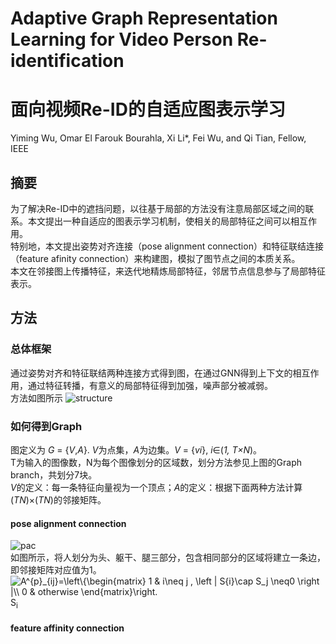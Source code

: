 # Adaptive Graph Representation Learning for Video Person Re-identification
# 面向视频Re-ID的自适应图表示学习
Yiming Wu, Omar El Farouk Bourahla, Xi Li*, Fei Wu, and Qi Tian, Fellow, IEEE  
## 摘要
为了解决Re-ID中的遮挡问题，以往基于局部的方法没有注意局部区域之间的联系。本文提出一种自适应的图表示学习机制，使相关的局部特征之间可以相互作用。  
特别地，本文提出姿势对齐连接（pose alignment connection）和特征联结连接（feature afinity connection）来构建图，模拟了图节点之间的本质关系。  
本文在邻接图上传播特征，来迭代地精炼局部特征，邻居节点信息参与了局部特征表示。
## 方法
### 总体框架
通过姿势对齐和特征联结两种连接方式得到图，在通过GNN得到上下文的相互作用，通过特征转播，有意义的局部特征得到加强，噪声部分被减弱。  
方法如图所示
![structure](https://raw.githubusercontent.com/terrencewayne/Paper-notes/master/images/adaptive%20graph%20representation%20learning%20for%20reid-1.png "structure")
### 如何得到Graph
图定义为 *G* = {*V*,*A*}. *V*为点集，*A*为边集。*V* = {*vi*}, *i*∈(*1, T×N*)。  
T为输入的图像数，N为每个图像划分的区域数，划分方法参见上图的Graph branch，共划分7块。  
*V*的定义：每一条特征向量视为一个顶点；*A*的定义：根据下面两种方法计算(*TN*)×(*TN*)的邻接矩阵。
#### pose alignment connection
![pac](https://raw.githubusercontent.com/terrencewayne/Paper-notes/master/images/adaptive%20graph%20representation%20learning%20for%20reid-2.png "pose alignment connection")  
如图所示，将人划分为头、躯干、腿三部分，包含相同部分的区域将建立一条边，即邻接矩阵对应值为1。  
<img src="https://latex.codecogs.com/gif.latex?A^{p}_{ij}=\left\{\begin{matrix}&space;1&space;&&space;i\neq&space;j&space;,&space;\left&space;|&space;S{i}\cap&space;S_j&space;\neq0&space;\right&space;|\\&space;0&space;&&space;otherwise&space;\end{matrix}\right." title="A^{p}_{ij}=\left\{\begin{matrix} 1 & i\neq j , \left | S{i}\cap S_j \neq0 \right |\\ 0 & otherwise \end{matrix}\right." />  
S<sub>i</sub>
#### feature affinity connection
